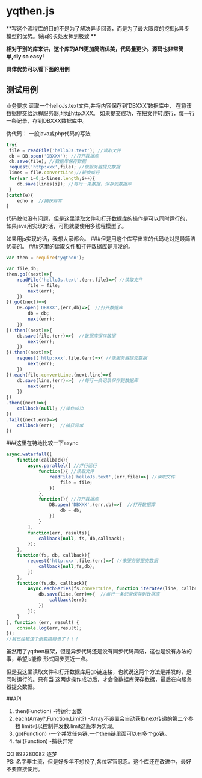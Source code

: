 yqthen.js
====
**写这个流程库的目的不是为了解决异步回调，而是为了最大限度的挖掘js异步
模型的优势。将js的长处发挥到极致 **

**相对于别的库来讲，这个库的API更加简洁优美，代码量更少。源码也非常简单,diy so easy!**

**具体优势可以看下面的用例**

## 测试用例
业务要求
读取一个helloJs.text文件,并将内容保存到’DBXXX’数据库中，
在将该数据提交给远程服务器,地址http:XXX。
如果提交成功，在把文件转成行，每一行一条记录，存到DBXXX数据库中。

伪代码：
一般java或php代码的写法

```js
try{
 file = readFile('helloJs.text'); //读取文件
 db = DB.open('DBXXX'); //打开数据库
 db.save(file); //数据库保存数据
 request('http:xxx',file); //像服务器提交数据
 lines = file.convertLine;//转换成行
 for(var i=0;i<lines.length;i++){
  	db.save(lines[i]); //每行一条数据，保存到数据库
 }
}catch(e){
	echo e  //捕获异常
}   
```

代码貌似没有问题，但是这里读取文件和打开数据库的操作是可以同时运行的，
如果java用实现的话，可能就要使用多线程模型了。

如果用js实现的话，我想大家都会。
###但是用这个库写出来的代码绝对是最简洁优美的。
###这里的读取文件和打开数据库是并发的。

```js
var then = require('yqthen');

var file,db;
then.go((next)=>{
	readFile('helloJs.text',(err,file)=>{ //读取文件
		file = file;
		next(err);
	})
}).go((next)=>{
	DB.open('DBXXX',(err,db)=>{  //打开数据库
		db = db;
		next(err);
	})
}).then((next)=>{
	db.save(file,(err)=>{  //数据库保存数据
		next(err);
	})
}).then((next)=>{
	request('http:xxx',file,(err)=>{ //像服务器提交数据
		next(err);
	})
}).each(file.convertLine,(next,line)=>{
	db.save(line,(err)=>{  //每行一条记录保存到数据库
		next(err);
	})
})
.then((next)=>{
	callback(null); //操作成功
})
.fail((next,err)=>{
	callback(err);  //捕获异常
})
```

###这里在特地比较一下async
```js
async.waterfall([
	function(callback){
		async.parallel([ //并行运行
			function(){ //读取文件
				readFile('helloJs.text',(err,file)=>{ //读取文件
					file = file;
				})
			},
			function(){ //打开数据库
				DB.open('DBXXX',(err,db)=>{  //打开数据库
					db = db;
				})
			}
		],
		function(err, results){
			callback(null, fs, db,callback);
		});
	},
	function(fs, db, callback){
		request('http:xxx',file,(err)=>{ //像服务器提交数据
			callback(null,fs,db);
		})
	},
	function(fs,db, callback){
		async.eachSeries(fs.convertLine, function iteratee(line, callback) { //循环并发
			db.save(line,(err)=>{  //每行一条记录保存到数据库
				callback(err);
			})
		});
	}
], function (err, result) {
	console.log(err,result);  
});
//我已经被这个嵌套搞崩溃了！！！
```



虽然用了yqthen框架，但是异步代码还是没有同步代码简洁，这也是没有办法的事，希望js能像
形式同步更近一点。

但是我这里读取文件和打开数据库用go链连接，也就说这两个方法是并发的，是同时运行的。只有当
这两步操作成功后，才会像数据库保存数据，最后在向服务器提交数据。


##API
1. then(Function) -待运行函数
2. each(Array?,Function,Limit?) -Array不设置会自动获取next传递的第二个参数 limit可以控制并发数.limit这版本为实现。
3. go(Function) -一个并发任务链,一个then链里面可以有多个go链。
4. fail(Function) -捕获异常

QQ 892280082 逐梦  
PS: 名字非主流，但是好多年不想换了,各位客官忍忍。这个库还在改进中，最好不要直接使用。

